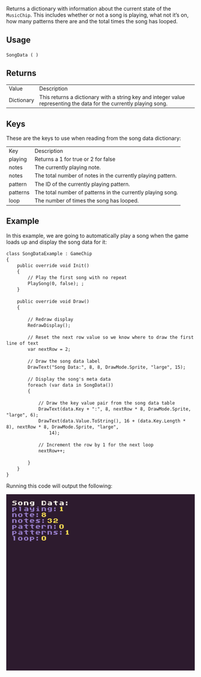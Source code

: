 Returns a dictionary with information about the current state of the `MusicChip`. This includes whether or not a song is playing, what not it’s on, how many patterns there are and the total times the song has looped.

## Usage

`SongData ( )`

## Returns

<table>
  <tr>
    <td>Value</td>
    <td>Description</td>
  </tr>
  <tr>
    <td>Dictionary</td>
    <td>This returns a dictionary with a string key and integer value representing the data for the currently playing song.</td>
  </tr>
</table>


## Keys

These are the keys to use when reading from the song data dictionary:

<table>
  <tr>
    <td>Key</td>
    <td>Description</td>
  </tr>
  <tr>
    <td>playing</td>
    <td>Returns a 1 for true or 2 for false</td>
  </tr>
  <tr>
    <td>notes</td>
    <td>The currently playing note.</td>
  </tr>
  <tr>
    <td>notes</td>
    <td>The total number of notes in the currently playing pattern.</td>
  </tr>
  <tr>
    <td>pattern</td>
    <td>The ID of the currently playing pattern.</td>
  </tr>
  <tr>
    <td>patterns</td>
    <td>The total number of patterns in the currently playing song.</td>
  </tr>
  <tr>
    <td>loop</td>
    <td>The number of times the song has looped.</td>
  </tr>
</table>


## Example

In this example, we are going to automatically play a song when the game loads up and display the song data for it:

    class SongDataExample : GameChip
    {
        public override void Init()
        {
            // Play the first song with no repeat
            PlaySong(0, false); ;
        }

        public override void Draw()
        {

            // Redraw display
            RedrawDisplay();

            // Reset the next row value so we know where to draw the first line of text
            var nextRow = 2;

            // Draw the song data label
            DrawText("Song Data:", 8, 8, DrawMode.Sprite, "large", 15);

            // Display the song's meta data
            foreach (var data in SongData())
            {

                // Draw the key value pair from the song data table
                DrawText(data.Key + ":", 8, nextRow * 8, DrawMode.Sprite, "large", 6);
                DrawText(data.Value.ToString(), 16 + (data.Key.Length * 8), nextRow * 8, DrawMode.Sprite, "large",
                    14);

                // Increment the row by 1 for the next loop
                nextRow++;

            }
        }
    }

Running this code will output the following:

<p style="text-align:center"><img src="images/SongDataOutput_image_0.png" /></p>


